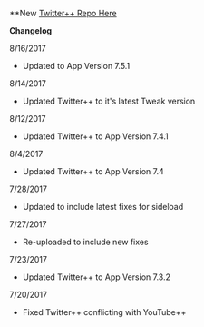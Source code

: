 **New [Twitter++ Repo Here](https://github.com/JMccormick264/TwitterPP)

**Changelog**

8/16/2017

 - Updated to App Version 7.5.1

8/14/2017

 - Updated Twitter++ to it's latest Tweak version

8/12/2017

 - Updated Twitter++ to App Version 7.4.1

8/4/2017

 - Updated Twitter++ to App Version 7.4

7/28/2017

 - Updated to include latest fixes for sideload

7/27/2017

 - Re-uploaded to include new fixes

7/23/2017

 - Updated Twitter++ to App Version 7.3.2

7/20/2017

 - Fixed Twitter++ conflicting with YouTube++
